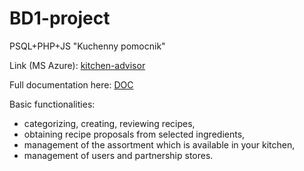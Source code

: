 # BD1-project
PSQL+PHP+JS "Kuchenny pomocnik"

Link (MS Azure): [kitchen-advisor](https://kitchen-advisor.azurewebsites.net/)

Full documentation here: [DOC](https://github.com/patryk0504/BD1-project/blob/main/dokumentacja/BD1_Patryk_Sledz_doc.pdf)

Basic functionalities:
* categorizing, creating, reviewing recipes,
* obtaining recipe proposals from selected ingredients,
* management of the assortment which is available in your kitchen,
* management of users and partnership stores.
